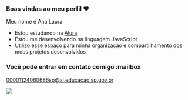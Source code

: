 
### Boas vindas ao meu perfil ♥️
Meu nome é Ana Laura
- Estou estudando na [Alura](https://www.alura.com.br)
- Estou me desenvolvendo na linguagem JavaScript
- Utilizo esse espaço para minha organização e compartilhamento dos meus projetos desenvolvidos

### Você pode entrar em contato comigo :mailbox

00001124060686sp@al.educacao.sp.gov.br


![](https://media1.tenor.com/m/AapKRNOpG6cAAAAC/ohno-meme-monkey-ohno.gif)
